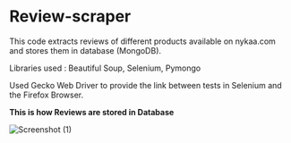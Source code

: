 # Review-scraper

This code extracts reviews of different products available on nykaa.com and stores them in database (MongoDB).

Libraries used :
        Beautiful Soup, 
        Selenium,
        Pymongo
        
Used Gecko Web Driver to provide the link between tests in Selenium and the Firefox Browser.

**This is how Reviews are stored in Database**

![Screenshot (1)](https://user-images.githubusercontent.com/69324135/90309425-329a6b00-df06-11ea-9ccb-b44eef8759e5.png)

